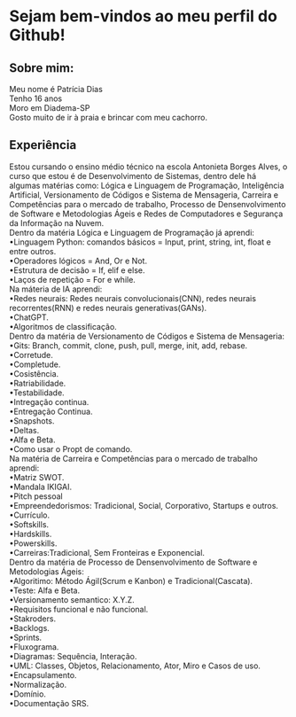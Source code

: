 <h1>Sejam bem-vindos ao meu perfil do Github!</h1>

<h2>Sobre mim:</h2>

Meu nome é Patrícia Dias <br>Tenho 16 anos<br>Moro em Diadema-SP<br>Gosto muito de ir à praia e brincar com meu cachorro.

<h2>Experiência</h2>
Estou cursando o ensino médio técnico na escola Antonieta Borges Alves, o curso que estou é de Desenvolvimento de Sistemas, dentro dele há algumas matérias como: Lógica e Linguagem de Programação, Inteligência Artificial, Versionamento de Códigos e Sistema de Mensageria, Carreira e Competências para o mercado de trabalho, Processo de Densenvolvimento de Software e Metodologias Ágeis e Redes de Computadores e Segurança da Informação na Nuvem.<br>Dentro da matéria Lógica e Linguagem de Programação já aprendi:<br>•Linguagem Python: comandos básicos = Input, print, string, int, float e entre outros.<br>•Operadores lógicos = And, Or e Not.<br>•Estrutura de decisão = If, elif e else.<br>•Laços de repetição = For e while.<br>Na máteria de IA aprendi:<br>•Redes neurais: Redes neurais convolucionais(CNN), redes neurais recorrentes(RNN) e redes neurais generativas(GANs).<br>•ChatGPT.<BR>•Algoritmos de classificação.<br>Dentro da matéria de Versionamento de Códigos e Sistema de Mensageria:<br>•Gits: Branch, commit, clone, push, pull, merge, init, add, rebase.<br>•Corretude.<br>•Completude.<br> •Cosistência.<br>•Ratriabilidade.<br>•Testabilidade.<br>•Intregação continua.<br>•Entregação Continua.<br>•Snapshots.<br>•Deltas.<br>•Alfa e Beta.<br>•Como usar o Propt de comando.<br>Na matéria de Carreira e Competências para o mercado de trabalho aprendi:<br>•Matriz SWOT.<br>•Mandala IKIGAI.<br>•Pitch pessoal<br>•Empreendedorismos: Tradicional, Social, Corporativo, Startups e outros.<br>•Currículo.<br>•Softskills.<br>•Hardskills.<br>•Powerskills.<br>•Carreiras:Tradicional, Sem Fronteiras e Exponencial.<br>Dentro da matéria de Processo de Densenvolvimento de Software e Metodologias Ágeis:<br>•Algoritimo: Método Ágil(Scrum e Kanbon) e Tradicional(Cascata).<br>•Teste: Alfa e Beta.<br>•Versionamento semantico: X.Y.Z.<br>•Requisitos funcional e não funcional.<br>•Stakroders.<br>•Backlogs.<br>•Sprints.<br>•Fluxograma.<br>•Diagramas: Sequência, Interação.<br>•UML: Classes, Objetos, Relacionamento, Ator, Miro e Casos de uso.<br>•Encapsulamento.<br>•Normalização.<br>•Domínio.<br>•Documentação SRS.
